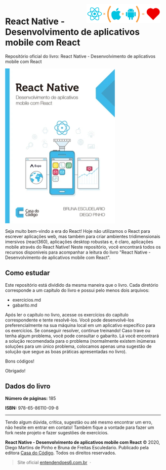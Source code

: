 <a href="https://livroreactnative.com.br/" target="_blank">
    <img src="logo.png" alt="logo" title="React Native" align="right" height="60" />
</a>

React Native - Desenvolvimento de aplicativos mobile com React
======================
Repositório oficial do livro: React Native - Desenvolvimento de aplicativos mobile com React

<img src="cover-hd.jpg" alt="cover-hd" title="Capa do livro" height="500px" />

Seja muito bem-vindo a era do React! Hoje não utilizamos o React para escrever aplicações web, mas também para criar ambientes tridimensionais imersivos (react360), aplicações desktop robustas e, é claro, aplicações mobile através do React Native! Neste repositório, você encontrará todos os recursos disponíveis para acompanhar a leitura do livro "React Native - Desenvolvimento de aplicativos mobile com React".

Como estudar
------
Este repositório está dividido da mesma maneira que o livro. Cada diretório corresponde a um capítulo do livro e possui pelo menos dois arquivos:
* exercicios.md
* gabarito.md

Após ler o capítulo no livro, acesse os exercícios do capítulo correspondente e tente resolvê-los. Você pode desenvolvê-los preferencialmente na sua máquina local em um aplicativo específico para os exercícios. Se conseguir resolver, continue treinando! Caso trave ou tenha algum problema, você pode consultar o gabarito. Lá você encontrará a solução recomendada para o problema (normalmente existem inúmeras soluções para um único problema, colocamos apenas uma sugestão de solução que segue as boas práticas apresentadas no livro).

Bons códigos!

Obrigado!

Dados do livro
------
**Número de páginas:** 185 

**ISBN:** 978-65-86110-09-8

------
Tendo algum dúvida, crítica, sugestão ou até mesmo encontrar um erro, não hesite em entrar em contato! Também fique a vontade para fazer um fork neste projeto e fazer sugestões de exercícios.

**React Native - Desenvolvimento de aplicativos mobile com React** © 2020, Diego Martins de Pinho e Bruna de Freitas Esculedario. Publicado pela editora [Casa do Código](https://www.casadocodigo.com.br/). Todos os direitos reservados.

> Site oficial [entendendoes6.com.br](https://livroreactnative.com.br/) &nbsp;&middot;&nbsp;
